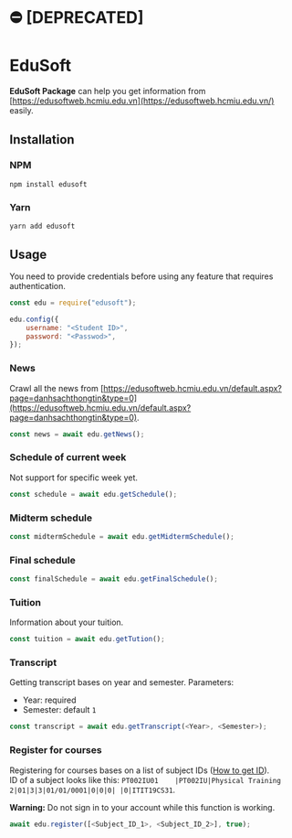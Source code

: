 # :no_entry: [DEPRECATED]

# EduSoft

**EduSoft Package** can help you get information from [https://edusoftweb.hcmiu.edu.vn](https://edusoftweb.hcmiu.edu.vn/) easily.

## Installation
### NPM
    npm install edusoft
### Yarn
    yarn add edusoft

## Usage
You need to provide credentials before using any feature that requires authentication.
```js
const edu = require("edusoft");

edu.config({
    username: "<Student ID>",
    password: "<Passwod>",
});
```
### News
Crawl all the news from [https://edusoftweb.hcmiu.edu.vn/default.aspx?page=danhsachthongtin&type=0](https://edusoftweb.hcmiu.edu.vn/default.aspx?page=danhsachthongtin&type=0).
```js
const news = await edu.getNews();
```
### Schedule of current week
Not support for specific week yet.
```js
const schedule = await edu.getSchedule();
```
### Midterm schedule
```js
const midtermSchedule = await edu.getMidtermSchedule();
```
### Final schedule
```js
const finalSchedule = await edu.getFinalSchedule();
```
### Tuition
Information about your tuition.
```js
const tuition = await edu.getTution();
```
### Transcript
Getting transcript bases on year and semester.
Parameters:
- Year: required
- Semester:  default `1`
```js
const transcript = await edu.getTranscript(<Year>, <Semester>);
```
### Register for courses
Registering for courses bases on a list of subject IDs ([How to get ID](https://youtu.be/nPnCHI7AVZg)).  
ID of a subject looks like this: `PT002IU01    |PT002IU|Physical Training 2|01|3|3|01/01/0001|0|0|0| |0|ITIT19CS31`.  

**Warning:** Do not sign in to your account while this function is working.
```js
await edu.register([<Subject_ID_1>, <Subject_ID_2>], true);
```
